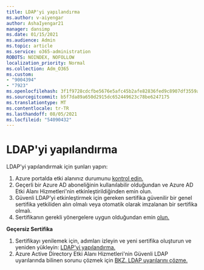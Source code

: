 ```yaml
---
title: LDAP'yi yapılandırma
ms.author: v-aiyengar
author: AshaIyengar21
manager: dansimp
ms.date: 01/15/2021
ms.audience: Admin
ms.topic: article
ms.service: o365-administration
ROBOTS: NOINDEX, NOFOLLOW
localization_priority: Normal
ms.collection: Adm_O365
ms.custom:
- "9004394"
- "7923"
ms.openlocfilehash: 3f1f9728cdcfbe5676e5afc45b2afe82836fed9c8907df3559ac7daec21194ed
ms.sourcegitcommit: b5f7da89a650d2915dc652449623c78be6247175
ms.translationtype: MT
ms.contentlocale: tr-TR
ms.lasthandoff: 08/05/2021
ms.locfileid: "54090432"
---
```

# <a name="configure-ldap"></a>LDAP'yi yapılandırma

LDAP'yi yapılandırmak için şunları yapın:

1. Azure portalda etki alanınız durumunu [kontrol edin.](https://aka.ms/aadds-health)
1. Geçerli bir Azure AD aboneliğinin kullanılabilir olduğundan ve Azure AD Etki Alanı Hizmetleri'nin etkinleştirildiğinden emin olun.
1. Güvenli LDAP'yi etkinleştirmek için gereken sertifika güvenilir bir genel sertifika yetkiliden alın olmalı veya otomatik olarak imzalanan bir sertifika olmalı.
1. Sertifikanın gerekli yönergelere uygun olduğundan emin [olun.](https://docs.microsoft.com/azure/active-directory-domain-services/active-directory-ds-admin-guide-configure-secure-ldap#requirements-for-the-secure-ldap-certificate)

**Geçersiz Sertifika**
1. Sertifikayı yenilemek için, adımları izleyin ve yeni sertifika oluşturun ve yeniden yükleyin: [LDAP'yi yapılandırma.](https://docs.microsoft.com/azure/active-directory-domain-services/tutorial-configure-ldaps?WT.mc_id=Portal-Microsoft_Azure_Support)
1. Azure Active Directory Etki Alanı Hizmetleri'nin Güvenli LDAP uyarılarında bilinen sorunu çözmek için [BKZ. LDAP uyarılarını çözme.](https://docs.microsoft.com/azure/active-directory-domain-services/alert-ldaps?WT.mc_id=Portal-Microsoft_Azure_Support)
